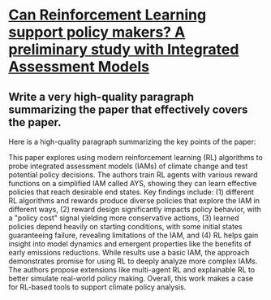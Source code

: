 # [Can Reinforcement Learning support policy makers? A preliminary study   with Integrated Assessment Models](https://arxiv.org/abs/2312.06527)

## Write a very high-quality paragraph summarizing the paper that effectively covers the paper.

 Here is a high-quality paragraph summarizing the key points of the paper:

This paper explores using modern reinforcement learning (RL) algorithms to probe integrated assessment models (IAMs) of climate change and test potential policy decisions. The authors train RL agents with various reward functions on a simplified IAM called AYS, showing they can learn effective policies that reach desirable end states. Key findings include: (1) different RL algorithms and rewards produce diverse policies that explore the IAM in different ways, (2) reward design significantly impacts policy behavior, with a "policy cost" signal yielding more conservative actions, (3) learned policies depend heavily on starting conditions, with some initial states guaranteeing failure, revealing limitations of the IAM, and (4) RL helps gain insight into model dynamics and emergent properties like the benefits of early emissions reductions. While results use a basic IAM, the approach demonstrates promise for using RL to deeply analyze more complex IAMs. The authors propose extensions like multi-agent RL and explainable RL to better simulate real-world policy making. Overall, this work makes a case for RL-based tools to support climate policy analysis.
